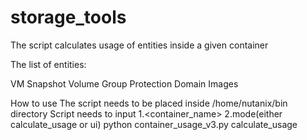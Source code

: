 # storage_tools

The script calculates usage of entities inside a given container

The list of entities:

VM
Snapshot
Volume Group
Protection Domain
Images

How to use
The script needs to be placed inside /home/nutanix/bin directory
Script needs to input 1.<container_name> 2.mode(either calculate_usage or ui)
python container_usage_v3.py <ctr-name> calculate_usage

